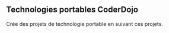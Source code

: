 ## Technologies portables CoderDojo

Crée des projets de technologie portable en suivant ces projets.